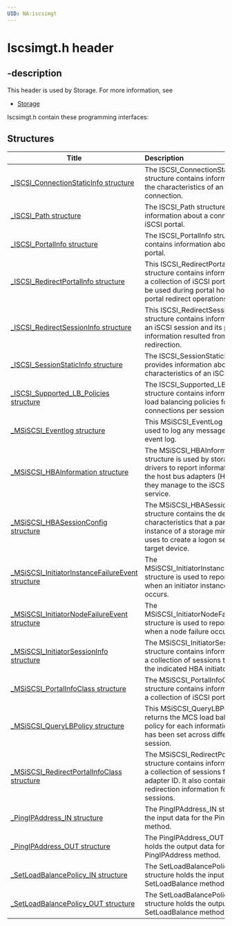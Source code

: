 ```yaml
---
UID: NA:iscsimgt
---
```


# Iscsimgt.h header

## -description

This header is used by Storage. For more information, see
- [Storage](../_storage/index.md)

Iscsimgt.h contain these programming interfaces:


## Structures

| Title   | Description   |
| ---- |:---- |
| [_ISCSI_ConnectionStaticInfo structure](ns-iscsimgt-_iscsi_connectionstaticinfo.md) | The ISCSI_ConnectionStaticInfo structure contains information about the characteristics of an established connection. |
| [_ISCSI_Path structure](ns-iscsimgt-_iscsi_path.md) | The ISCSI_Path structure contains information about a connection of the iSCSI portal. |
| [_ISCSI_PortalInfo structure](ns-iscsimgt-_iscsi_portalinfo.md) | The ISCSI_PortalInfo structure contains information about an iSCSI portal. |
| [_ISCSI_RedirectPortalInfo structure](ns-iscsimgt-_iscsi_redirectportalinfo.md) | This ISCSI_RedirectPortalInfo structure contains information about a collection of iSCSI portals that can be used during portal hopping or portal redirect operations. |
| [_ISCSI_RedirectSessionInfo structure](ns-iscsimgt-_iscsi_redirectsessioninfo.md) | This ISCSI_RedirectSessionInfo structure contains information about an iSCSI session and its portal information resulted from iSCSI target redirection. |
| [_ISCSI_SessionStaticInfo structure](ns-iscsimgt-_iscsi_sessionstaticinfo.md) | The ISCSI_SessionStaticInfo structure provides information about the characteristics of an iSCSI session. |
| [_ISCSI_Supported_LB_Policies structure](ns-iscsimgt-_iscsi_supported_lb_policies.md) | The ISCSI_Supported_LB_Policies structure contains information about load balancing policies for multiple connections per session (MCS). |
| [_MSiSCSI_Eventlog structure](ns-iscsimgt-_msiscsi_eventlog.md) | This MSiSCSI_EventLog method is used to log any messages to the event log. |
| [_MSiSCSI_HBAInformation structure](ns-iscsimgt-_msiscsi_hbainformation.md) | The MSiSCSI_HBAInformation structure is used by storage miniport drivers to report information about the host bus adapters (HBAs) that they manage to the iSCSI initiator service. |
| [_MSiSCSI_HBASessionConfig structure](ns-iscsimgt-_msiscsi_hbasessionconfig.md) | The MSiSCSI_HBASessionConfig structure contains the default logon characteristics that a particular instance of a storage miniport driver uses to create a logon session with a target device. |
| [_MSiSCSI_InitiatorInstanceFailureEvent structure](ns-iscsimgt-_msiscsi_initiatorinstancefailureevent.md) | The MSiSCSI_InitiatorInstanceFailureEvent structure is used to report an event when an initiator instance failure occurs. |
| [_MSiSCSI_InitiatorNodeFailureEvent structure](ns-iscsimgt-_msiscsi_initiatornodefailureevent.md) | The MSiSCSI_InitiatorNodeFailureEvent structure is used to report an event when a node failure occurs. |
| [_MSiSCSI_InitiatorSessionInfo structure](ns-iscsimgt-_msiscsi_initiatorsessioninfo.md) | The MSiSCSI_InitiatorSessionInfo structure contains information about a collection of sessions that belong to the indicated HBA initiator. |
| [_MSiSCSI_PortalInfoClass structure](ns-iscsimgt-_msiscsi_portalinfoclass.md) | The MSiSCSI_PortalInfoClass structure contains information about a collection of iSCSI portals. |
| [_MSiSCSI_QueryLBPolicy structure](ns-iscsimgt-_msiscsi_querylbpolicy.md) | This MSiSCSI_QueryLBPolicy method returns the MCS load balancing policy for each information if any that has been set across different iSCSI session. |
| [_MSiSCSI_RedirectPortalInfoClass structure](ns-iscsimgt-_msiscsi_redirectportalinfoclass.md) | The MSiSCSI_RedirectPortalInfoClass structure contains information about a collection of sessions for an adapter ID. It also contains the portal redirection information for each of the sessions. |
| [_PingIPAddress_IN structure](ns-iscsimgt-_pingipaddress_in.md) | The PingIPAddress_IN structure holds the input data for the PingIPAddress method. |
| [_PingIPAddress_OUT structure](ns-iscsimgt-_pingipaddress_out.md) | The PingIPAddress_OUT structure holds the output data for the PingIPAddress method. |
| [_SetLoadBalancePolicy_IN structure](ns-iscsimgt-_setloadbalancepolicy_in.md) | The SetLoadBalancePolicy_IN structure holds the input data for the SetLoadBalance method. |
| [_SetLoadBalancePolicy_OUT structure](ns-iscsimgt-_setloadbalancepolicy_out.md) | The SetLoadBalancePolicy_OUT structure holds the output data for the SetLoadBalance method. |

